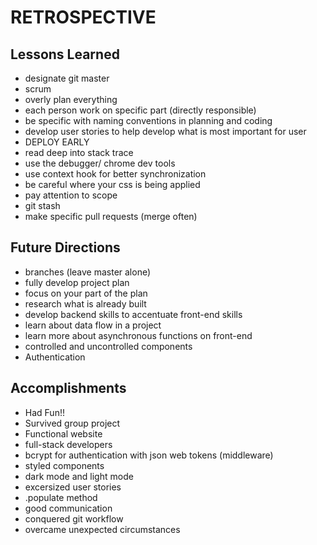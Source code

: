 # RETROSPECTIVE

## Lessons Learned 
- designate git master
- scrum
- overly plan everything
- each person work on specific part (directly responsible)
- be specific with naming conventions in planning and coding
- develop user stories to help develop what is most important for user
- DEPLOY EARLY
- read deep into stack trace
- use the debugger/ chrome dev tools
- use context hook for better synchronization
- be careful where your css is being applied
- pay attention to scope
- git stash
- make specific pull requests (merge often)



## Future Directions
- branches (leave master alone)
- fully develop project plan
- focus on your part of the plan
- research what is already built
- develop backend skills to accentuate front-end skills
- learn about data flow in a project
- learn more about asynchronous functions on front-end
- controlled and uncontrolled components
- Authentication


## Accomplishments
- Had Fun!!
- Survived group project
- Functional website
- full-stack developers
- bcrypt for authentication with json web tokens (middleware)
- styled components
- dark mode and light mode
- excersized user stories
- .populate method
- good communication
- conquered git workflow
- overcame unexpected circumstances
